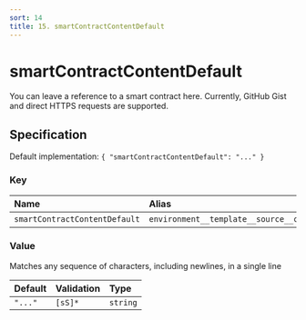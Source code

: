 ```yaml
---
sort: 14
title: 15. smartContractContentDefault
---
```


# smartContractContentDefault

You can leave a reference to a smart contract here. Currently, GitHub Gist and direct HTTPS requests are supported.


## Specification

Default implementation: ```{ "smartContractContentDefault": "..." }```

### Key

| **Name** | **Alias** | **Methods** | **Category** |  
|:--|:--|:--|:--|
| ```smartContractContentDefault``` | ```environment__template__source__content``` | [setEnvironment](../methods/setEnvironment.html#options) | [Workspace](../options/#workspace) |

### Value

Matches any sequence of characters, including newlines, in a single line

| **Default** | **Validation** | **Type** |
|:--|:--|:--|
| ```"..."``` | ```[sS]*``` | ```string``` |

